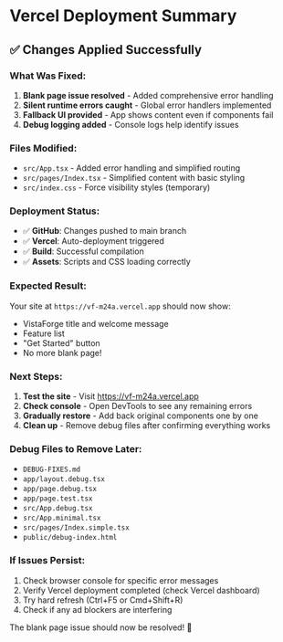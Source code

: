 # Vercel Deployment Summary

## ✅ Changes Applied Successfully

### **What Was Fixed:**
1. **Blank page issue resolved** - Added comprehensive error handling
2. **Silent runtime errors caught** - Global error handlers implemented
3. **Fallback UI provided** - App shows content even if components fail
4. **Debug logging added** - Console logs help identify issues

### **Files Modified:**
- `src/App.tsx` - Added error handling and simplified routing
- `src/pages/Index.tsx` - Simplified content with basic styling
- `src/index.css` - Force visibility styles (temporary)

### **Deployment Status:**
- ✅ **GitHub**: Changes pushed to main branch
- ✅ **Vercel**: Auto-deployment triggered
- ✅ **Build**: Successful compilation
- ✅ **Assets**: Scripts and CSS loading correctly

### **Expected Result:**
Your site at `https://vf-m24a.vercel.app` should now show:
- VistaForge title and welcome message
- Feature list
- "Get Started" button
- No more blank page!

### **Next Steps:**
1. **Test the site** - Visit https://vf-m24a.vercel.app
2. **Check console** - Open DevTools to see any remaining errors
3. **Gradually restore** - Add back original components one by one
4. **Clean up** - Remove debug files after confirming everything works

### **Debug Files to Remove Later:**
- `DEBUG-FIXES.md`
- `app/layout.debug.tsx`
- `app/page.debug.tsx`
- `app/page.test.tsx`
- `src/App.debug.tsx`
- `src/App.minimal.tsx`
- `src/pages/Index.simple.tsx`
- `public/debug-index.html`

### **If Issues Persist:**
1. Check browser console for specific error messages
2. Verify Vercel deployment completed (check Vercel dashboard)
3. Try hard refresh (Ctrl+F5 or Cmd+Shift+R)
4. Check if any ad blockers are interfering

The blank page issue should now be resolved! 🎉
